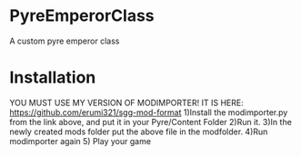 # PyreEmperorClass
A custom pyre emperor class
# Installation
YOU MUST USE MY VERSION OF MODIMPORTER! IT IS HERE: https://github.com/erumi321/sgg-mod-format
1)Install the modimporter.py from the link above, and put it in your Pyre/Content Folder
2)Run it. 
3)In the newly created mods folder put the above file in the modfolder.
4)Run modimporter again
5) Play your game
